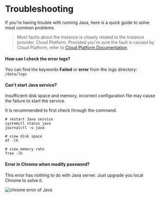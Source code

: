 # Troubleshooting

If you're having trouble with running Java, here is a quick guide to solve most common problems.

> Most faults about the Instance is closely related to the Instance provider, Cloud Platform. Provided you're sure the fault is caused by Cloud Platform, refer to [Cloud Platform Documentation](https://support.websoft9.com/docs/faq/tech-instance.html).

#### How can I check the error logs?

You can find the keywords **Failed** or **error** from the logs directory: `/data/logs`

#### Can't start Java service?

Insufficient disk space and memory, incorrect configuration file may cause the failure to start the service. 

It is recommended to first check through the command.

```shell
# restart Java service
systemctl status java
journalctl -u java

# view disk space
df -lh

# view memory rate
free -lh
```

#### Error in Chrome when modify password?

This error has nothing to do with Java server. Just upgrade you local Chrome to solve it.

![chrome error of Java](https://libs.websoft9.com/Websoft9/DocsPicture/zh/java/java-chromeerror-websoft9.png)
